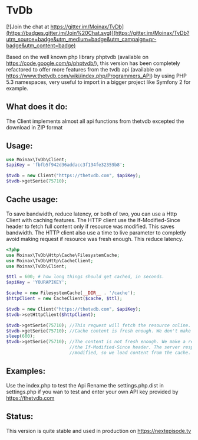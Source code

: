 TvDb
====

[![Join the chat at https://gitter.im/Moinax/TvDb](https://badges.gitter.im/Join%20Chat.svg)](https://gitter.im/Moinax/TvDb?utm_source=badge&utm_medium=badge&utm_campaign=pr-badge&utm_content=badge)

Based on the well known php library phptvdb (available on https://code.google.com/p/phptvdb/), this version
has been completely refactored to offer more features from the tvdb api (available on https://www.thetvdb.com/wiki/index.php/Programmers_API)
by using PHP 5.3 namespaces, very useful to import in a bigger project like Symfony 2 for example.

What does it do:
----------------

The Client implements almost all api functions from thetvdb excepted the download in ZIP format

Usage:
------

```php
use Moinax\TvDb\Client;
$apiKey = 'fbfb5f942d36addacc3f134fe32359b8';

$tvdb = new Client("https://thetvdb.com", $apiKey);
$tvdb->getSerie(75710);
```

Cache usage:
------------

To save bandwidth, reduce latency, or both of two, you can use a Http Client with caching features.
The HTTP client use the If-Modified-Since header to fetch full content only if resource was modified. This saves bandwidth.
The HTTP client also use a time to live parameter to completly avoid making request if resource was fresh enough. This reduce latency.

```php
<?php
use Moinax\TvDb\Http\Cache\FilesystemCache;
use Moinax\TvDb\Http\CacheClient;
use Moinax\TvDb\Client;

$ttl = 600; # how long things should get cached, in seconds.
$apiKey = 'YOURAPIKEY';

$cache = new FilesystemCache(__DIR__ . '/cache');
$httpClient = new CacheClient($cache, $ttl);

$tvdb = new Client("https://thetvdb.com", $apiKey);
$tvdb->setHttpClient($httpClient);

$tvdb->getSerie(75710); //This request will fetch the resource online.
$tvdb->getSerie(75710); //Cache content is fresh enough. We don't make any request.
sleep(600);
$tvdb->getSerie(75710); //The content is not fresh enough. We make a request with
                        //the If-Modified-Since header. The server respond 304 Not
                        //modified, so we load content from the cache.
```


Examples:
---------

Use the index.php to test the Api
Rename the settings.php.dist in settings.php if you wan to test and enter your own API key provided by https://thetvdb.com

Status:
-------
This version is quite stable and used in production on https://nextepisode.tv
